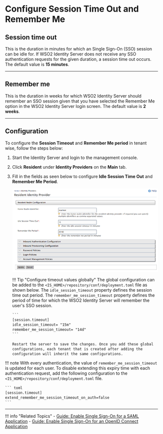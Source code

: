 # Configure Session Time Out and Remember Me

## Session time out

This is the duration in minutes for which an Single Sign-On (SSO) session can be idle for. If WSO2 Identity Server does not receive any SSO authentication requests for the given duration, a session time out occurs. The default value is **15 minutes**.

-----

## Remember me

This is the duration in weeks for which WSO2 Identity Server should remember an SSO session given that you have selected the Remember Me option in the WSO2 Identity Server login screen. The default value is **2 weeks**.

---

## Configuration

To configure the **Session Timeout** and **Remember Me period** in tenant wise, follow the steps below:

1.  Start the Identity Server and login to the management console.

2.  Click **Resident** under **Identity Providers** on the **Main** tab.

3.  Fill in the fields as seen below to configure **Idle Session Time Out**
    and **Remember Me Period**.  
    
    ![session-time-out](../../assets/img/guides/session-time-out-config.png) 
    
    !!! Tip "Configure timeout values globally" 
        The global configuration can be added to the
        `<IS_HOME>/repository/conf/deployment.toml` file as shown below. The `idle_session_timeout` property defines the session time out period. The `remember_me_session_timeout` property defines the period of time for which the WSO2 Identity Server will remember the user's SSO session.
            
        ```
        [session.timeout]
        idle_session_timeout= "15m"
        remember_me_session_timeout= "14d"
        ```
    
        Restart the server to save the changes. Once you add these global configurations, each tenant that is created after adding the configuration will inherit the same configurations.
        
!!! note 
    With every authentication, the value of `remember_me_session_timeout` is updated for each user. To disable extending this expiry time with each authentication request, add the following configuration to the `<IS_HOME>/repository/conf/deployment.toml` file. 
    
    ``` toml
    [session.timeout]
    extend_remember_me_session_timeout_on_auth=false
    ```

---

!!! info "Related Topics"
    - [Guide: Enable Single Sign-On for a SAML Application](../sso-for-saml)
    - [Guide: Enable Single Sign-On for an OpenID Connect Application](../sso-for-oidc)

